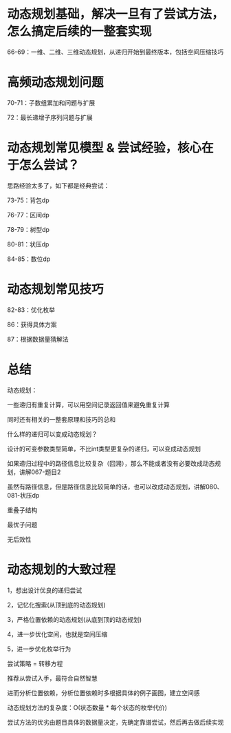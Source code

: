 # 动态规划基础，解决一旦有了尝试方法，怎么搞定后续的一整套实现

66-69：一维、二维、三维动态规划，从递归开始到最终版本，包括空间压缩技巧

# 高频动态规划问题

70-71：子数组累加和问题与扩展

72：最长递增子序列问题与扩展

# 动态规划常见模型 & 尝试经验，核心在于怎么尝试？

思路经验太多了，如下都是经典尝试：

73-75：背包dp

76-77：区间dp

78-79：树型dp

80-81：状压dp

84-85：数位dp

# 动态规划常见技巧

82-83：优化枚举

86：获得具体方案

87：根据数据量猜解法

# 总结

动态规划：

一些递归有重复计算，可以用空间记录返回值来避免重复计算

同时还有相关的一整套原理和技巧的总和



什么样的递归可以变成动态规划？

设计的可变参数类型简单，不比int类型更复杂的递归，可以变成动态规划

如果递归过程中的路径信息比较复杂（回溯），那么不能或者没有必要改成动态规划，讲解067-题目2

虽然有路径信息，但是路径信息比较简单的话，也可以改成动态规划，讲解080、081-状压dp



重叠子结构

最优子问题

无后效性

# 动态规划的大致过程

1，想出设计优良的递归尝试

2，记忆化搜索(从顶到底的动态规划)

3，严格位置依赖的动态规划(从底到顶的动态规划)

4，进一步优化空间，也就是空间压缩

5，进一步优化枚举行为



尝试策略 = 转移方程



推荐从尝试入手，最符合自然智慧

进而分析位置依赖，分析位置依赖时多根据具体的例子画图，建立空间感

动态规划方法的复杂度：O(状态数量 * 每个状态的枚举代价)

尝试方法的优劣由题目具体的数据量决定，先确定靠谱尝试，然后再去做后续实现